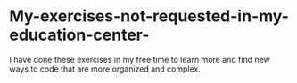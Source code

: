 # My-exercises-not-requested-in-my-education-center-
I have done these exercises in my free time to learn more and find new ways to code that are more organized and complex.
